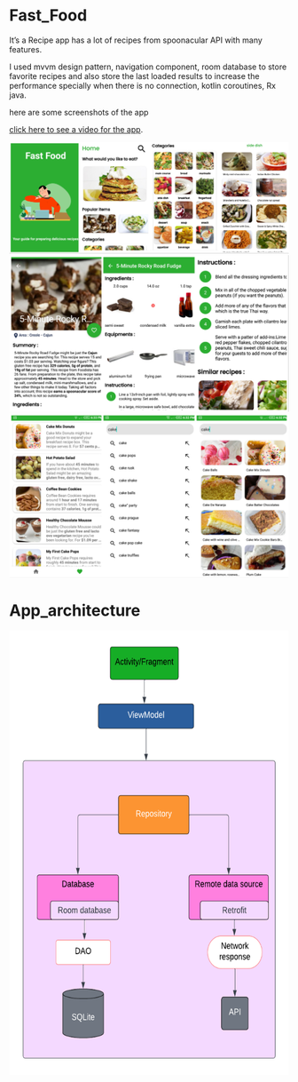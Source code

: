 # Fast_Food

It’s a Recipe app has a lot of recipes from spoonacular API with many features.

I used mvvm design pattern, navigation component, room database to store
favorite recipes and also store the last loaded results to increase the performance
specially when there is no connection, kotlin coroutines, Rx java.

here are some screenshots of the app

[click here to see a video for the app](https://www.linkedin.com/feed/update/urn:li:activity:7079541242371448832/).

<img src="images/fast_food_1.jpg">
<img src="images/fast_food_2.jpg" >
<img src="images/fast_food_3.jpg" >

# App_architecture

<img src="images/app_arch.png" width="600" height="800">
